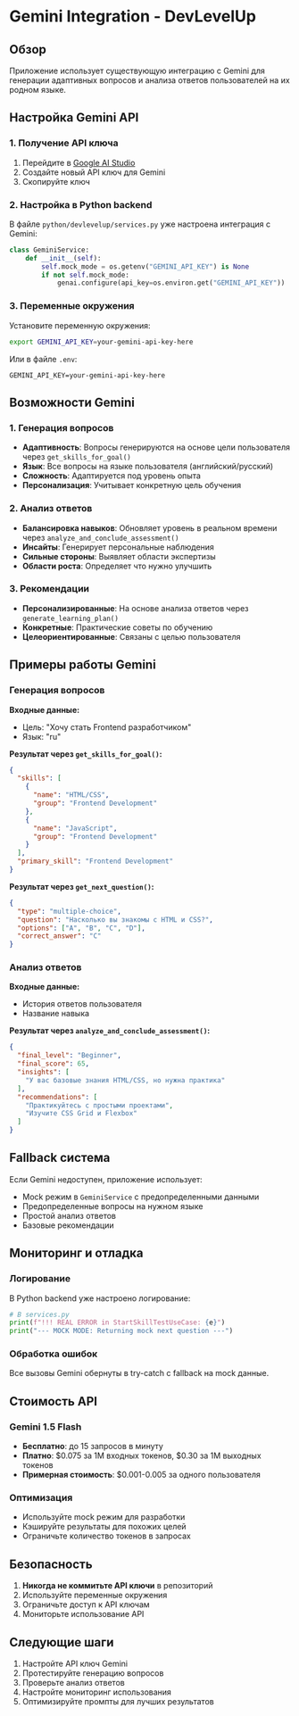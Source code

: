 # Gemini Integration - DevLevelUp

## Обзор
Приложение использует существующую интеграцию с Gemini для генерации адаптивных вопросов и анализа ответов пользователей на их родном языке.

## Настройка Gemini API

### 1. Получение API ключа
1. Перейдите в [Google AI Studio](https://makersuite.google.com/app/apikey)
2. Создайте новый API ключ для Gemini
3. Скопируйте ключ

### 2. Настройка в Python backend
В файле `python/devlevelup/services.py` уже настроена интеграция с Gemini:

```python
class GeminiService:
    def __init__(self):
        self.mock_mode = os.getenv("GEMINI_API_KEY") is None
        if not self.mock_mode:
            genai.configure(api_key=os.environ.get("GEMINI_API_KEY"))
```

### 3. Переменные окружения
Установите переменную окружения:

```bash
export GEMINI_API_KEY=your-gemini-api-key-here
```

Или в файле `.env`:
```
GEMINI_API_KEY=your-gemini-api-key-here
```

## Возможности Gemini

### 1. Генерация вопросов
- **Адаптивность**: Вопросы генерируются на основе цели пользователя через `get_skills_for_goal()`
- **Язык**: Все вопросы на языке пользователя (английский/русский)
- **Сложность**: Адаптируется под уровень опыта
- **Персонализация**: Учитывает конкретную цель обучения

### 2. Анализ ответов
- **Балансировка навыков**: Обновляет уровень в реальном времени через `analyze_and_conclude_assessment()`
- **Инсайты**: Генерирует персональные наблюдения
- **Сильные стороны**: Выявляет области экспертизы
- **Области роста**: Определяет что нужно улучшить

### 3. Рекомендации
- **Персонализированные**: На основе анализа ответов через `generate_learning_plan()`
- **Конкретные**: Практические советы по обучению
- **Целеориентированные**: Связаны с целью пользователя

## Примеры работы Gemini

### Генерация вопросов
**Входные данные:**
- Цель: "Хочу стать Frontend разработчиком"
- Язык: "ru"

**Результат через `get_skills_for_goal()`:**
```json
{
  "skills": [
    {
      "name": "HTML/CSS",
      "group": "Frontend Development"
    },
    {
      "name": "JavaScript",
      "group": "Frontend Development"
    }
  ],
  "primary_skill": "Frontend Development"
}
```

**Результат через `get_next_question()`:**
```json
{
  "type": "multiple-choice",
  "question": "Насколько вы знакомы с HTML и CSS?",
  "options": ["A", "B", "C", "D"],
  "correct_answer": "C"
}
```

### Анализ ответов
**Входные данные:**
- История ответов пользователя
- Название навыка

**Результат через `analyze_and_conclude_assessment()`:**
```json
{
  "final_level": "Beginner",
  "final_score": 65,
  "insights": [
    "У вас базовые знания HTML/CSS, но нужна практика"
  ],
  "recommendations": [
    "Практикуйтесь с простыми проектами",
    "Изучите CSS Grid и Flexbox"
  ]
}
```

## Fallback система

Если Gemini недоступен, приложение использует:
- Mock режим в `GeminiService` с предопределенными данными
- Предопределенные вопросы на нужном языке
- Простой анализ ответов
- Базовые рекомендации

## Мониторинг и отладка

### Логирование
В Python backend уже настроено логирование:

```python
# В services.py
print(f"!!! REAL ERROR in StartSkillTestUseCase: {e}")
print("--- MOCK MODE: Returning mock next question ---")
```

### Обработка ошибок
Все вызовы Gemini обернуты в try-catch с fallback на mock данные.

## Стоимость API

### Gemini 1.5 Flash
- **Бесплатно**: до 15 запросов в минуту
- **Платно**: $0.075 за 1M входных токенов, $0.30 за 1M выходных токенов
- **Примерная стоимость**: $0.001-0.005 за одного пользователя

### Оптимизация
- Используйте mock режим для разработки
- Кэшируйте результаты для похожих целей
- Ограничьте количество токенов в запросах

## Безопасность

1. **Никогда не коммитьте API ключи** в репозиторий
2. Используйте переменные окружения
3. Ограничьте доступ к API ключам
4. Мониторьте использование API

## Следующие шаги

1. Настройте API ключ Gemini
2. Протестируйте генерацию вопросов
3. Проверьте анализ ответов
4. Настройте мониторинг использования
5. Оптимизируйте промпты для лучших результатов
